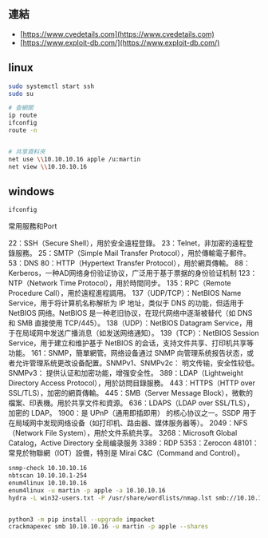 


## 連結
- [https://www.cvedetails.com](https://www.cvedetails.com)
- [https://www.exploit-db.com/](https://www.exploit-db.com/)



## linux
```bash
sudo systemctl start ssh
sudo su

# 查網關
ip route
ifconfig
route -n


# 共享資料夾
net use \\10.10.10.16 apple /u:martin
net view \\10.10.10.16
```

## windows
```powershell
ifconfig
```


常用服務和Port

22：SSH（Secure Shell），用於安全遠程登錄。
23：Telnet，非加密的遠程登錄服務。
25：SMTP（Simple Mail Transfer Protocol），用於傳輸電子郵件。
53：DNS
80：HTTP（Hypertext Transfer Protocol），用於網頁傳輸。
88：Kerberos，一种AD网络身份验证协议，广泛用于基于票据的身份验证机制
123：NTP（Network Time Protocol），用於時間同步。
135：RPC（Remote Procedure Call），用於遠程進程調用。
137（UDP/TCP）：NetBIOS Name Service，用于将计算机名称解析为 IP 地址，类似于 DNS 的功能，但适用于 NetBIOS 网络。NetBIOS 是一种老旧协议，在现代网络中逐渐被替代（如 DNS 和 SMB 直接使用 TCP/445）。
138（UDP）：NetBIOS Datagram Service，用于在局域网中发送广播消息（如发送网络通知）。
139（TCP）：NetBIOS Session Service，用于建立和维护基于 NetBIOS 的会话，支持文件共享、打印机共享等功能。
161：SNMP，簡單網管。网络设备通过 SNMP 向管理系统报告状态，或者允许管理系统更改设备配置。SNMPv1、SNMPv2c： 明文传输，安全性较低。SNMPv3： 提供认证和加密功能，增强安全性。
389：LDAP（Lightweight Directory Access Protocol），用於訪問目錄服務。
443：HTTPS（HTTP over SSL/TLS），加密的網頁傳輸。
445：SMB（Server Message Block），微軟的檔案、印表機。用於共享文件和資源。
636：LDAPS（LDAP over SSL/TLS），加密的 LDAP。
1900：是 UPnP（通用即插即用） 的核心协议之一。SSDP 用于在局域网中发现网络设备（如打印机、路由器、媒体服务器等）。
2049：NFS（Network File System），用於文件系統共享。
3268：Microsoft Global Catalog，Active Directory 全局编录服务
3389：RDP
5353：Zerocon
48101：常見於物聯網（IOT）設備，特別是 Mirai C&C（Command and Control）。






```bash
snmp-check 10.10.10.16
nbtscan 10.10.10.1-254
enum4linux 10.10.10.16
enum4linux -u martin -p apple -a 10.10.10.16
hydra -L win32-users.txt -P /usr/share/wordlists/nmap.lst smb://10.10.10.16


python3 -m pip install --upgrade impacket
crackmapexec smb 10.10.10.16 -u martin -p apple --shares
```

